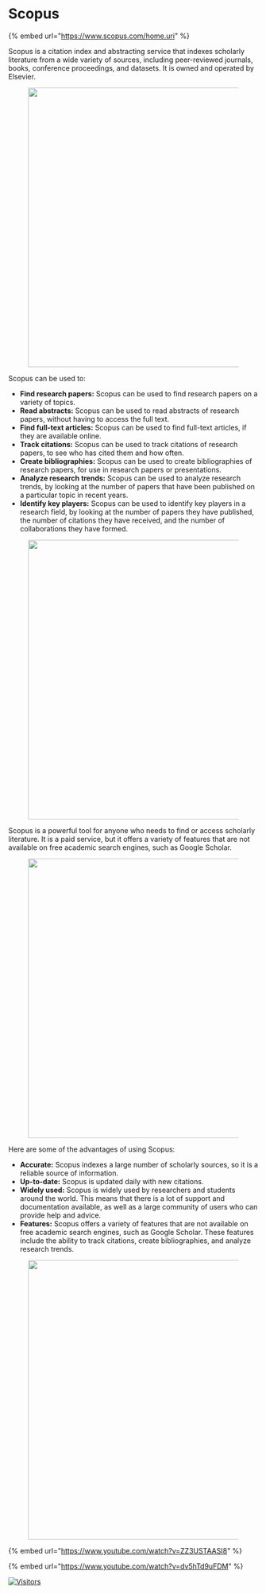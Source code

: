 # Scopus

{% embed url="https://www.scopus.com/home.uri" %}

Scopus is a citation index and abstracting service that indexes scholarly literature from a wide variety of sources, including peer-reviewed journals, books, conference proceedings, and datasets. It is owned and operated by Elsevier.

<figure><img src="https://www.elsevier.com/__data/assets/image/0005/735530/scopus-infographic-numbers-1920x1080-transp.png" alt="" width="563"><figcaption></figcaption></figure>

Scopus can be used to:

* **Find research papers:** Scopus can be used to find research papers on a variety of topics.
* **Read abstracts:** Scopus can be used to read abstracts of research papers, without having to access the full text.
* **Find full-text articles:** Scopus can be used to find full-text articles, if they are available online.
* **Track citations:** Scopus can be used to track citations of research papers, to see who has cited them and how often.
* **Create bibliographies:** Scopus can be used to create bibliographies of research papers, for use in research papers or presentations.
* **Analyze research trends:** Scopus can be used to analyze research trends, by looking at the number of papers that have been published on a particular topic in recent years.
* **Identify key players:** Scopus can be used to identify key players in a research field, by looking at the number of papers they have published, the number of citations they have received, and the number of collaborations they have formed.

<figure><img src="https://blog.scopus.com/sites/default/files/solar%20energy%202.png" alt="" width="563"><figcaption></figcaption></figure>

Scopus is a powerful tool for anyone who needs to find or access scholarly literature. It is a paid service, but it offers a variety of features that are not available on free academic search engines, such as Google Scholar.

<figure><img src="https://blog.scopus.com/sites/default/files/solar%20energy%203.png" alt="" width="563"><figcaption></figcaption></figure>

Here are some of the advantages of using Scopus:

* **Accurate:** Scopus indexes a large number of scholarly sources, so it is a reliable source of information.
* **Up-to-date:** Scopus is updated daily with new citations.
* **Widely used:** Scopus is widely used by researchers and students around the world. This means that there is a lot of support and documentation available, as well as a large community of users who can provide help and advice.
* **Features:** Scopus offers a variety of features that are not available on free academic search engines, such as Google Scholar. These features include the ability to track citations, create bibliographies, and analyze research trends.

<figure><img src="https://blog.scopus.com/sites/default/files/solar%20energy%204.png" alt="" width="563"><figcaption></figcaption></figure>

{% embed url="https://www.youtube.com/watch?v=ZZ3USTAASI8" %}

{% embed url="https://www.youtube.com/watch?v=dv5hTd9uFDM" %}

[![Visitors](https://api.visitorbadge.io/api/visitors?path=https%3A%2F%2Fgithub.com%2Fdrshahizan\&labelColor=%23697689\&countColor=%23555555\&style=plastic)](https://visitorbadge.io/status?path=https%3A%2F%2Fgithub.com%2Fdrshahizan)
